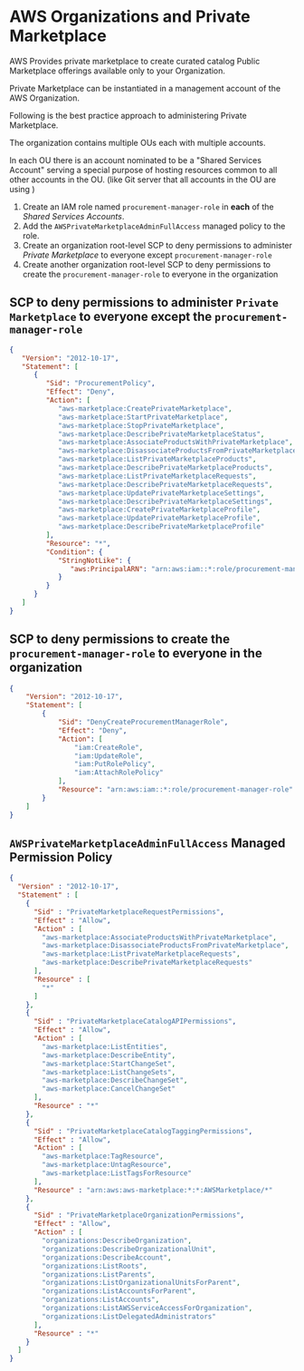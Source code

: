 # AWS Organizations and Private Marketplace

AWS Provides private marketplace to create curated catalog Public Marketplace offerings available only to your Organization.

Private Marketplace can be instantiated in a management account of the AWS Organization.

Following is the best practice approach to administering Private Marketplace.

The organization contains multiple OUs each with multiple accounts.

In each OU there is an account nominated to be a "Shared Services Account" 
serving a special purpose of hosting resources common to all other accounts in the OU. 
(like Git server that all accounts  in the OU are using )


1. Create an IAM role named `procurement-manager-role` in **each** of the _Shared Services Accounts_.
2. Add the `AWSPrivateMarketplaceAdminFullAccess` managed policy to the role.
3. Create an organization root-level SCP to deny permissions to administer _Private Marketplace_ to everyone except `procurement-manager-role`
4. Create another organization root-level SCP to deny permissions to create the `procurement-manager-role` to everyone in the organization 

## SCP to deny permissions to administer `Private Marketplace` to everyone except the `procurement-manager-role`
```JSON
{
   "Version": "2012-10-17",
   "Statement": [
      {
         "Sid": "ProcurementPolicy",
         "Effect": "Deny",
         "Action": [
            "aws-marketplace:CreatePrivateMarketplace",
            "aws-marketplace:StartPrivateMarketplace",
            "aws-marketplace:StopPrivateMarketplace",
            "aws-marketplace:DescribePrivateMarketplaceStatus",
            "aws-marketplace:AssociateProductsWithPrivateMarketplace",
            "aws-marketplace:DisassociateProductsFromPrivateMarketplace",
            "aws-marketplace:ListPrivateMarketplaceProducts",
            "aws-marketplace:DescribePrivateMarketplaceProducts",
            "aws-marketplace:ListPrivateMarketplaceRequests",
            "aws-marketplace:DescribePrivateMarketplaceRequests",
            "aws-marketplace:UpdatePrivateMarketplaceSettings",
            "aws-marketplace:DescribePrivateMarketplaceSettings",
            "aws-marketplace:CreatePrivateMarketplaceProfile",
            "aws-marketplace:UpdatePrivateMarketplaceProfile",
            "aws-marketplace:DescribePrivateMarketplaceProfile"
         ],
         "Resource": "*",
         "Condition": {
            "StringNotLike": {
               "aws:PrincipalARN": "arn:aws:iam::*:role/procurement-manager"
            }
         }
      }
   ]
}
```
## SCP to deny permissions to create the `procurement-manager-role` to everyone in the organization
```JSON
{
    "Version": "2012-10-17",
    "Statement": [
        {
            "Sid": "DenyCreateProcurementManagerRole",
            "Effect": "Deny",
            "Action": [
                "iam:CreateRole",
                "iam:UpdateRole",
                "iam:PutRolePolicy",
                "iam:AttachRolePolicy"
            ],
            "Resource": "arn:aws:iam::*:role/procurement-manager-role"
        }
    ]
}

```
## `AWSPrivateMarketplaceAdminFullAccess` Managed Permission Policy
```JSON
{
  "Version" : "2012-10-17",
  "Statement" : [
    {
      "Sid" : "PrivateMarketplaceRequestPermissions",
      "Effect" : "Allow",
      "Action" : [
        "aws-marketplace:AssociateProductsWithPrivateMarketplace",
        "aws-marketplace:DisassociateProductsFromPrivateMarketplace",
        "aws-marketplace:ListPrivateMarketplaceRequests",
        "aws-marketplace:DescribePrivateMarketplaceRequests"
      ],
      "Resource" : [
        "*"
      ]
    },
    {
      "Sid" : "PrivateMarketplaceCatalogAPIPermissions",
      "Effect" : "Allow",
      "Action" : [
        "aws-marketplace:ListEntities",
        "aws-marketplace:DescribeEntity",
        "aws-marketplace:StartChangeSet",
        "aws-marketplace:ListChangeSets",
        "aws-marketplace:DescribeChangeSet",
        "aws-marketplace:CancelChangeSet"
      ],
      "Resource" : "*"
    },
    {
      "Sid" : "PrivateMarketplaceCatalogTaggingPermissions",
      "Effect" : "Allow",
      "Action" : [
        "aws-marketplace:TagResource",
        "aws-marketplace:UntagResource",
        "aws-marketplace:ListTagsForResource"
      ],
      "Resource" : "arn:aws:aws-marketplace:*:*:AWSMarketplace/*"
    },
    {
      "Sid" : "PrivateMarketplaceOrganizationPermissions",
      "Effect" : "Allow",
      "Action" : [
        "organizations:DescribeOrganization",
        "organizations:DescribeOrganizationalUnit",
        "organizations:DescribeAccount",
        "organizations:ListRoots",
        "organizations:ListParents",
        "organizations:ListOrganizationalUnitsForParent",
        "organizations:ListAccountsForParent",
        "organizations:ListAccounts",
        "organizations:ListAWSServiceAccessForOrganization",
        "organizations:ListDelegatedAdministrators"
      ],
      "Resource" : "*"
    }
  ]
}
```